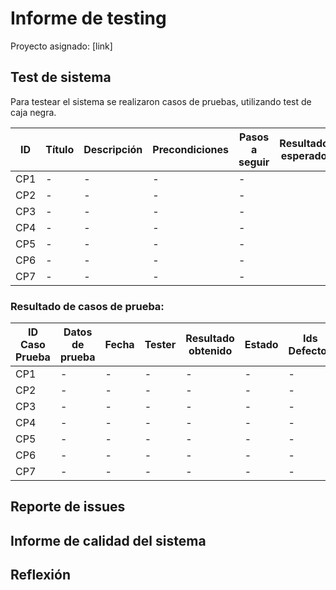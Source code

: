 # Informe de testing 
Proyecto asignado: [link]

## Test de sistema

Para testear el sistema se realizaron casos de pruebas, utilizando test de caja negra.

ID         | Título | Descripción | Precondiciones | Pasos a seguir | Resultado esperado                                              
-------------|---------|----------|---------|---------|-------------------
CP1    |     - |     - |     - |     - | 
 CP2  |     - |      - |     - |    - | 
 CP3 |     - |      - |     - |    - | 
 CP4  |    - |      - |     - |     - | 
 CP5   |     - |      - |    - |     - | 
 CP6  |    - |      - |    - |     - | 
 CP7  |    - |      - |     - |     - | 

 ### Resultado de casos de prueba:

 ID Caso Prueba       | Datos de prueba | Fecha | Tester | Resultado obtenido | Estado | Ids Defectos                                              
-------------|---------|----------|---------|---------|-------------------|--------------
CP1    |     - |     - |     - |     - | - | - 
 CP2  |     - |      - |     - |    - |  - | - 
 CP3 |     - |      - |     - |    - | - | - 
 CP4  |    - |      - |     - |     - | - | - 
 CP5   |     - |      - |    - |     - | - | - 
 CP6  |    - |      - |    - |     - | - | - 
 CP7  |    - |      - |     - |     - | - | - 

## Reporte de issues

## Informe de calidad del sistema

## Reflexión
